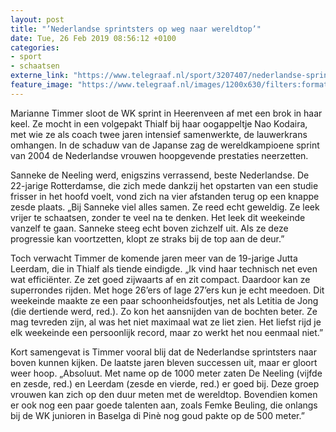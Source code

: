 ```yaml
---
layout: post
title: "’Nederlandse sprintsters op weg naar wereldtop’"
date: Tue, 26 Feb 2019 08:56:12 +0100
categories: 
- sport 
- schaatsen 
externe_link: "https://www.telegraaf.nl/sport/3207407/nederlandse-sprintsters-op-weg-naar-wereldtop"
feature_image: "https://www.telegraaf.nl/images/1200x630/filters:format(jpeg):quality(80)/cdn-kiosk-api.telegraaf.nl/882c289e-399c-11e9-9313-373ae04365c9.jpg"
---
```


<p class="intro">Marianne Timmer sloot de WK sprint in Heerenveen af met een brok in haar keel. Ze mocht in een volgepakt Thialf bij haar oogappeltje Nao Kodaira, met wie ze als coach twee jaren intensief samenwerkte, de lauwerkrans omhangen. In de schaduw van de Japanse zag de wereldkampioene sprint van 2004 de Nederlandse vrouwen hoopgevende prestaties neerzetten.</p> <p>Sanneke de Neeling werd, enigszins verrassend, beste Nederlandse. De 22-jarige Rotterdamse, die zich mede dankzij het opstarten van een studie frisser in het hoofd voelt, vond zich na vier afstanden terug op een knappe zesde plaats. „Bij Sanneke viel alles samen. Ze reed echt geweldig. Ze leek vrijer te schaatsen, zonder te veel na te denken. Het leek dit weekeinde vanzelf te gaan. Sanneke steeg echt boven zichzelf uit. Als ze deze progressie kan voortzetten, klopt ze straks bij de top aan de deur.”</p><p>Toch verwacht Timmer de komende jaren meer van de 19-jarige Jutta Leerdam, die in Thialf als tiende eindigde. „Ik vind haar technisch net even wat efficiënter. Ze zet goed zijwaarts af en zit compact. Daardoor kan ze superrondes rijden. Met hoge 26’ers of lage 27’ers kun je echt meedoen. Dit weekeinde maakte ze een paar schoonheidsfoutjes, net als Letitia de Jong (die dertiende werd, red.). Zo kon het aansnijden van de bochten beter. Ze mag tevreden zijn, al was het niet maximaal wat ze liet zien. Het liefst rijd je elk weekeinde een persoonlijk record, maar zo werkt het nou eenmaal niet.”</p><p>Kort samengevat is Timmer vooral blij dat de Nederlandse sprintsters naar boven kunnen kijken. De laatste jaren bleven successen uit, maar er gloort weer hoop. „Absoluut. Met name op de 1000 meter zaten De Neeling (vijfde en zesde, red.) en Leerdam (zesde en vierde, red.) er goed bij. Deze groep vrouwen kan zich op den duur meten met de wereldtop. Bovendien komen er ook nog een paar goede talenten aan, zoals Femke Beuling, die onlangs bij de WK junioren in Baselga di Pinè nog goud pakte op de 500 meter.”</p>
